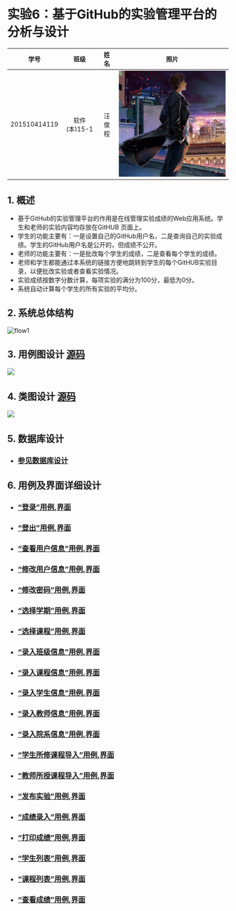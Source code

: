 # 实验6：基于GitHub的实验管理平台的分析与设计
|学号|班级|姓名|照片|
|:-------:|:-------------: | :----------:|:---:|
|201510414119|软件(本)15-1|汪俊程|![flow1](wc3.jpg)|

## 1. 概述
- 基于GitHub的实验管理平台的作用是在线管理实验成绩的Web应用系统。学生和老师的实验内容均存放在GitHUB
页面上。
- 学生的功能主要有：一是设置自己的GitHub用户名，二是查询自己的实验成绩。学生的GitHub用户名是公开的，但成绩不公开。
- 老师的功能主要有：一是批改每个学生的成绩，二是查看每个学生的成绩。
- 老师和学生都能通过本系统的链接方便地跳转到学生的每个GitHUB实验目录，以便批改实验或者查看实验情况。
- 实验成绩按数字分数计算，每项实验的满分为100分，最低为0分。
- 系统自动计算每个学生的所有实验的平均分。

## 2. 系统总体结构
![flow1](png1.png)

## 3. 用例图设计 [源码](./src/usecase.puml)
![](./img/usecase.png)

## 4. 类图设计 [源码](./src/class.puml)
![](./img/class.png)

## 5. 数据库设计
- ### [参见数据库设计](./数据库设计.md)

## 6. 用例及界面详细设计

- ### [“登录”用例](./src/yongli/登录.md),[界面](https://guokunjin.github.io/is_analysis/test6/ui/login_html.html)
- ### [“登出”用例](./src/yongli/退出.md),[界面](https://guokunjin.github.io/is_analysis/test6/ui/index-student_html.html)
- ### [“查看用户信息”用例](./src/yongli/查看用户信息.md),[界面](https://guokunjin.github.io/is_analysis/test6/ui/index-student_html.html)
- ### [“修改用户信息”用例](./src/yongli/修改用户信息.md),[界面](https://guokunjin.github.io/is_analysis/test6/ui/index-student_html.html)
- ### [“修改密码”用例](./src/yongli/修改密码.md),[界面](https://guokunjin.github.io/is_analysis/test6/ui/index-student_html.html)
- ### [“选择学期”用例](./src/yongli/选择学期.md),[界面](https://guokunjin.github.io/is_analysis/test6/ui/index-teacher_html.html)
- ### [“选择课程”用例](./src/yongli/选择课程.md),[界面](https://guokunjin.github.io/is_analysis/test6/ui/index-teacher_html.html)

- ### [“录入班级信息”用例](./用例/录入班级信息.md),[界面](https://guokunjin.github.io/is_analysis/test6/ui/index-admin_html.html)
- ### [“录入课程信息”用例](./用例/录入课程信息.md),[界面](https://guokunjin.github.io/is_analysis/test6/ui/index-admin_html.html)
- ### [“录入学生信息”用例](./用例/录入学生信息.md),[界面](https://guokunjin.github.io/is_analysis/test6/ui/index-admin_html.html)
- ### [“录入教师信息”用例](./用例/录入教师信息.md),[界面](https://guokunjin.github.io/is_analysis/test6/ui/index-admin_html.html)
- ### [“录入院系信息”用例](./用例/录入院系信息.md),[界面](https://guokunjin.github.io/is_analysis/test6/ui/index-admin_html.html)
- ### [“学生所修课程导入”用例](./用例/学生所修课程导入.md),[界面](https://guokunjin.github.io/is_analysis/test6/ui/index-admin_html.html)
- ### [“教师所授课程导入”用例](./用例/教师所授课程导入.md),[界面](https://guokunjin.github.io/is_analysis/test6/ui/index-admin_html.html)
- ### [“发布实验”用例](./用例/发布实验.md),[界面](https://guokunjin.github.io/is_analysis/test6/ui/publishtest_html.html)
- ### [“成绩录入”用例](./用例/成绩录入.md),[界面](https://guokunjin.github.io/is_analysis/test6/ui/correct_html.html)
- ### [“打印成绩”用例](./用例/打印成绩.md),[界面](https://guokunjin.github.io/is_analysis/test6/ui/index-teacher_html.html)
- ### [“学生列表”用例](./用例/学生列表.md),[界面](https://guokunjin.github.io/is_analysis/test6/ui/index-teacher_html.html)
- ### [“课程列表”用例](./用例/课程列表.md),[界面](https://guokunjin.github.io/is_analysis/test6/ui/index-student_html.html)
- ### [“查看成绩”用例](./用例/查看成绩.md),[界面](https://guokunjin.github.io/is_analysis/test6/ui/index-student_html.html)



